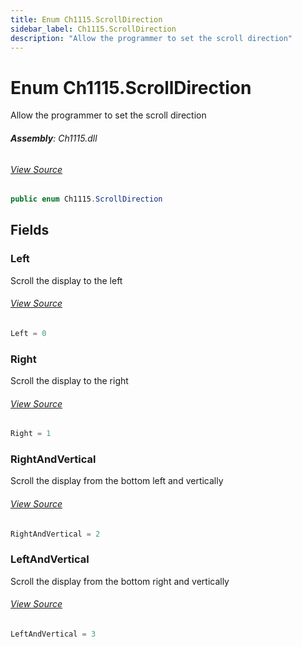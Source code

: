 ```yaml
---
title: Enum Ch1115.ScrollDirection
sidebar_label: Ch1115.ScrollDirection
description: "Allow the programmer to set the scroll direction"
---
```

# Enum Ch1115.ScrollDirection
Allow the programmer to set the scroll direction

###### **Assembly**: Ch1115.dll
###### [View Source](https://github.com/WildernessLabs/Meadow.Foundation.git/blob/develop/Source/Meadow.Foundation.Peripherals/Displays.Ch1115/Driver/Ch1115.Enums.cs#L11)
```csharp title="Declaration"
public enum Ch1115.ScrollDirection
```
## Fields
### Left
Scroll the display to the left
###### [View Source](https://github.com/WildernessLabs/Meadow.Foundation.git/blob/develop/Source/Meadow.Foundation.Peripherals/Displays.Ch1115/Driver/Ch1115.Enums.cs#L16)
```csharp title="Declaration"
Left = 0
```
### Right
Scroll the display to the right
###### [View Source](https://github.com/WildernessLabs/Meadow.Foundation.git/blob/develop/Source/Meadow.Foundation.Peripherals/Displays.Ch1115/Driver/Ch1115.Enums.cs#L20)
```csharp title="Declaration"
Right = 1
```
### RightAndVertical
Scroll the display from the bottom left and vertically
###### [View Source](https://github.com/WildernessLabs/Meadow.Foundation.git/blob/develop/Source/Meadow.Foundation.Peripherals/Displays.Ch1115/Driver/Ch1115.Enums.cs#L24)
```csharp title="Declaration"
RightAndVertical = 2
```
### LeftAndVertical
Scroll the display from the bottom right and vertically
###### [View Source](https://github.com/WildernessLabs/Meadow.Foundation.git/blob/develop/Source/Meadow.Foundation.Peripherals/Displays.Ch1115/Driver/Ch1115.Enums.cs#L28)
```csharp title="Declaration"
LeftAndVertical = 3
```
